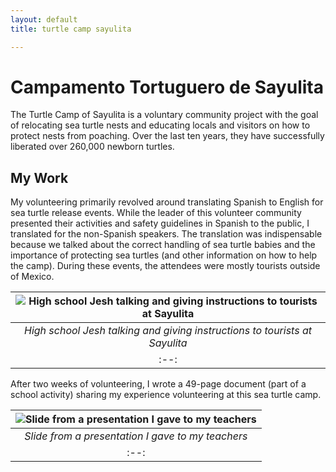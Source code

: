 ```yaml
---
layout: default
title: turtle camp sayulita

---
```


# Campamento Tortuguero de Sayulita
The Turtle Camp of Sayulita is a voluntary community project with the goal of relocating sea turtle nests and educating locals and visitors on how to protect nests from poaching. Over the last ten years, they have successfully liberated over 260,000 newborn turtles. 

## My Work
My volunteering primarily revolved around translating Spanish to English for sea turtle release events. While the leader of this volunteer community presented their activities and safety guidelines in Spanish to the public, I translated for the non-Spanish speakers. The translation was indispensable because we talked about the correct handling of sea turtle babies and the importance of protecting sea turtles (and other information on how to help the camp). During these events, the attendees were mostly tourists outside of Mexico.

| ![High school Jesh talking and giving instructions to tourists at Sayulita](https://i.imgur.com/t6hWLz2.jpg "High school Jesh talking and giving instructions to tourists at Sayulita") |
|:--:|
| *High school Jesh talking and giving instructions to tourists at Sayulita* |
|:--:|

After two weeks of volunteering, I wrote a 49-page document (part of a school activity) sharing my experience volunteering at this sea turtle camp.

| ![Slide from a presentation I gave to my teachers](https://i.imgur.com/DbTNNop.png "Slide from a presentation I gave to my teachers") |
|:--:|
| *Slide from a presentation I gave to my teachers* |
|:--:|